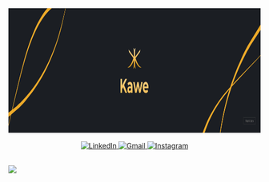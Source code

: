 <img height=250 src="https://github.com/Ilhamkawe/ilhamkawe/blob/main/banner_kawe.png"/>
<p align="center">
  <a href="https://www.linkedin.com/in/YOUR_LINKEDIN_USERNAME_OR_ID">
    <img src="https://img.shields.io/badge/LinkedIn-0077B5?style=for-the-badge&logo=linkedin&logoColor=white" alt="LinkedIn" />
  </a>
  <a href="mailto:YOUR_EMAIL@gmail.com">
    <img src="https://img.shields.io/badge/Gmail-D14836?style=for-the-badge&logo=gmail&logoColor=white" alt="Gmail" />
  </a>
  <a href="https://www.instagram.com/YOUR_INSTAGRAM_USERNAME/">
    <img src="https://img.shields.io/badge/Instagram-E4405F?style=for-the-badge&logo=instagram&logoColor=white" alt="Instagram" />
  </a>
</p>
<br>
<img src="https://github-readme-streak-stats.herokuapp.com/?user=ilhamKawe"/>


